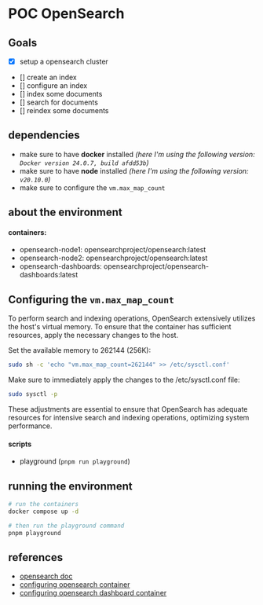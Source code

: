 POC OpenSearch
===

## Goals
- [x] setup a opensearch cluster
- [] create an index
- [] configure an index
- [] index some documents
- [] search for documents
- [] reindex some documents


## dependencies
- make sure to have **docker** installed *(here I'm using the following version: `Docker version 24.0.7, build afdd53b`)*
- make sure to have **node** installed *(here I'm using the following version: `v20.10.0`)*
- make sure to configure the `vm.max_map_count`

## about the environment

#### containers:
- opensearch-node1: opensearchproject/opensearch:latest
- opensearch-node2: opensearchproject/opensearch:latest
- opensearch-dashboards: opensearchproject/opensearch-dashboards:latest


## Configuring the `vm.max_map_count`

To perform search and indexing operations, OpenSearch extensively utilizes the host's virtual memory. To ensure that the container has sufficient resources, apply the necessary changes to the host.

Set the available memory to 262144 (256K):

```bash
sudo sh -c 'echo "vm.max_map_count=262144" >> /etc/sysctl.conf'

```

Make sure to immediately apply the changes to the /etc/sysctl.conf file:

```bash
sudo sysctl -p

```

These adjustments are essential to ensure that OpenSearch has adequate resources for intensive search and indexing operations, optimizing system performance.



#### scripts
- playground (`pnpm run playground`)

## running the environment

```bash
# run the containers
docker compose up -d 

# then run the playground command
pnpm playground
```

## references
- [opensearch doc](https://opensearch.org/docs/1.0/opensearch/index/)
- [configuring opensearch container](https://opensearch.org/docs/1.0/opensearch/install/docker/)
- [configuring opensearch dashboard container](https://opensearch.org/docs/1.0/dashboards/install/docker/)